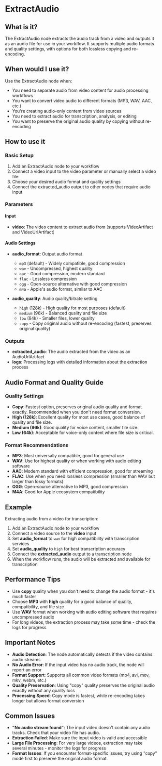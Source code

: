# ExtractAudio

## What is it?

The ExtractAudio node extracts the audio track from a video and outputs it as an audio file for use in your workflow. It supports multiple audio formats and quality settings, with options for both lossless copying and re-encoding.

## When would I use it?

Use the ExtractAudio node when:

- You need to separate audio from video content for audio processing workflows
- You want to convert video audio to different formats (MP3, WAV, AAC, etc.)
- You're creating audio-only content from video sources
- You need to extract audio for transcription, analysis, or editing
- You want to preserve the original audio quality by copying without re-encoding

## How to use it

### Basic Setup

1. Add an ExtractAudio node to your workflow
1. Connect a video input to the video parameter or manually select a video file
1. Choose your desired audio format and quality settings
1. Connect the extracted_audio output to other nodes that require audio input

### Parameters

#### Input
- **video**: The video content to extract audio from (supports VideoArtifact and VideoUrlArtifact)

#### Audio Settings
- **audio_format**: Output audio format
  - `mp3` (default) - Widely compatible, good compression
  - `wav` - Uncompressed, highest quality
  - `aac` - Good compression, modern standard
  - `flac` - Lossless compression
  - `ogg` - Open-source alternative with good compression
  - `m4a` - Apple's audio format, similar to AAC

- **audio_quality**: Audio quality/bitrate setting
  - `high` (128k) - High quality for most purposes (default)
  - `medium` (96k) - Balanced quality and file size
  - `low` (64k) - Smaller files, lower quality
  - `copy` - Copy original audio without re-encoding (fastest, preserves original quality)

### Outputs

- **extracted_audio**: The audio extracted from the video as an AudioUrlArtifact
- **logs**: Processing logs with detailed information about the extraction process

## Audio Format and Quality Guide

### Quality Settings

- **Copy**: Fastest option, preserves original audio quality and format exactly. Recommended when you don't need format conversion.
- **High (128k)**: Excellent quality for most use cases, good balance of quality and file size.
- **Medium (96k)**: Good quality for voice content, smaller file size.
- **Low (64k)**: Acceptable for voice-only content where file size is critical.

### Format Recommendations

- **MP3**: Most universally compatible, good for general use
- **WAV**: Use for highest quality or when working with audio editing software
- **AAC**: Modern standard with efficient compression, good for streaming
- **FLAC**: Use when you need lossless compression (smaller than WAV but larger than lossy formats)
- **OGG**: Open-source alternative to MP3, good compression
- **M4A**: Good for Apple ecosystem compatibility

## Example

Extracting audio from a video for transcription:

1. Add an ExtractAudio node to your workflow
1. Connect a video source to the **video** input
1. Set **audio_format** to `wav` for high compatibility with transcription services
1. Set **audio_quality** to `high` for best transcription accuracy
1. Connect the **extracted_audio** output to a transcription node
1. When the workflow runs, the audio will be extracted and available for transcription

## Performance Tips

- Use **copy** quality when you don't need to change the audio format - it's much faster
- Choose **MP3** with **high** quality for a good balance of quality, compatibility, and file size
- Use **WAV** format when working with audio editing software that requires uncompressed audio
- For long videos, the extraction process may take some time - check the logs for progress

## Important Notes

- **Audio Detection**: The node automatically detects if the video contains audio streams
- **No Audio Error**: If the input video has no audio track, the node will report an error
- **Format Support**: Supports all common video formats (mp4, avi, mov, mkv, webm, etc.)
- **Quality Preservation**: Using "copy" quality preserves the original audio exactly without any quality loss
- **Processing Speed**: Copy mode is fastest, while re-encoding takes longer but allows format conversion

## Common Issues

- **"No audio stream found"**: The input video doesn't contain any audio tracks. Check that your video file has audio.
- **Extraction Failed**: Make sure the input video is valid and accessible
- **Large File Processing**: For very large videos, extraction may take several minutes - monitor the logs for progress
- **Format Issues**: If you encounter format-specific issues, try using "copy" mode first to preserve the original audio format
